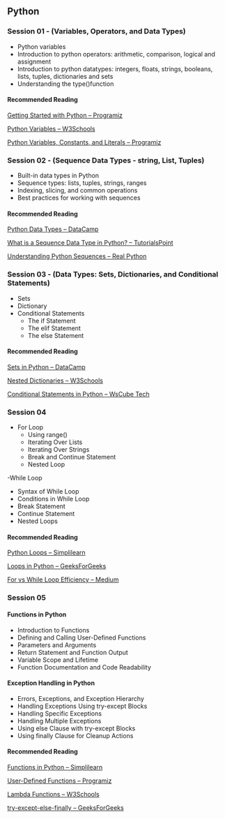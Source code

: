 ## Python 

### Session 01 - (Variables, Operators, and Data Types)

* Python variables
* Introduction to python operators: arithmetic, comparison, logical and assignment
* Introduction to python datatypes: integers, floats, strings, booleans, lists, tuples, dictionaries and sets
* Understanding the type()function

#### Recommended Reading

[Getting Started with Python – Programiz](https://www.programiz.com/python-programming/getting-started)

[Python Variables – W3Schools](https://www.w3schools.com/python/python_variables.asp)

[Python Variables, Constants, and Literals – Programiz](https://www.programiz.com/python-programming/variables-constants-literals)
  

### Session 02 - (Sequence Data Types - string, List, Tuples)

- Built-in data types in Python
- Sequence types: lists, tuples, strings, ranges
- Indexing, slicing, and common operations
- Best practices for working with sequences

####  Recommended Reading

[Python Data Types – DataCamp](https://www.datacamp.com/blog/python-data-types)

[What is a Sequence Data Type in Python? – TutorialsPoint](https://www.tutorialspoint.com/What-is-a-sequence-data-type-in-Python)

[Understanding Python Sequences – Real Python](https://realpython.com/python-sequences/)

### Session 03 - (Data Types: Sets, Dictionaries, and Conditional Statements)

- Sets
- Dictionary
- Conditional Statements
  - The if Statement
  - The elif Statement
  - The else Statement

#### Recommended Reading

[Sets in Python – DataCamp](https://www.datacamp.com/tutorial/sets-in-python)  

[Nested Dictionaries – W3Schools](https://www.w3schools.com/python/python_dictionaries_nested.asp)  

[Conditional Statements in Python – WsCube Tech](https://www.wscubetech.com/resources/python/conditional-statements)  

### Session 04

- For Loop
  - Using range()
  - Iterating Over Lists
  - Iterating Over Strings
  - Break and Continue Statement
  - Nested Loop

-While Loop
  - Syntax of While Loop
  - Conditions in While Loop
  - Break Statement
  - Continue Statement
  - Nested Loops

#### Recommended Reading

[Python Loops – Simplilearn](https://www.simplilearn.com/tutorials/python-tutorial/python-loops)  

[Loops in Python – GeeksForGeeks](https://www.geeksforgeeks.org/python/loops-in-python/)  

[For vs While Loop Efficiency – Medium](https://medium.com/@firdausauliafaza/exploring-speed-eficiency-a-comparative-analysis-of-for-and-while-loops-in-python-f3dab75d57a7)


### Session 05

#### Functions in Python

- Introduction to Functions
- Defining and Calling User-Defined Functions
- Parameters and Arguments
- Return Statement and Function Output
- Variable Scope and Lifetime
- Function Documentation and Code Readability

#### Exception Handling in Python

- Errors, Exceptions, and Exception Hierarchy
- Handling Exceptions Using try-except Blocks
- Handling Specific Exceptions
- Handling Multiple Exceptions
- Using else Clause with try-except Blocks
- Using finally Clause for Cleanup Actions

#### Recommended Reading

[Functions in Python – Simplilearn](https://www.simplilearn.com/tutorials/python-tutorial/python-functions)

[User-Defined Functions – Programiz](https://www.programiz.com/python-programming/function)

[Lambda Functions – W3Schools](https://www.w3schools.com/python/python_lambda.asp)

[try-except-else-finally – GeeksForGeeks](https://www.geeksforgeeks.org/python/try-except-else-and-finally-in-python/)

